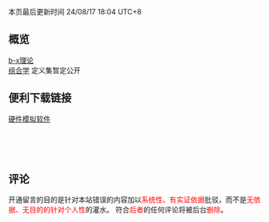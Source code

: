 <style>red{color: red;}</style>

本页最后更新时间 24/08/17 18:04 UTC+8

## 概览
[b-x理论](/pages/b-x_outline)  
[组合学](/pages/combinatorics) 定义集暂定公开  

## 便利下载链接
[硬件模拟软件](https://wwb.lanzouo.com/iMhWG254kxqb)  

<br><br><br>
## 评论
开通留言的目的是针对本站错误的内容加以<red>系统性、有实证依据</red>批驳，而不是<red>无依据、无目的的针对个人性</red>的灌水。
符合<red>后者</red>的任何评论将被后台<red>删除</red>。
<div id="gitalk-container"></div>
<link rel="stylesheet" href="https://unpkg.com/gitalk/dist/gitalk.css">
<script src="https://unpkg.com/gitalk/dist/gitalk.min.js"></script>
<script>
var gitalk = new Gitalk({
  clientID: 'Ov23licSxFdK9YLP1pwj',
  clientSecret: 'fdcfee462fdeb5cc67050dfd7b964544cffd6a52',
  repo: 'r-intmax.github.io',
  owner: 'r-intmax',
  admin: ['r-intmax'],
  title: 'comments',
  distractionFreeMode: false
})

gitalk.render('gitalk-container')
</script>
